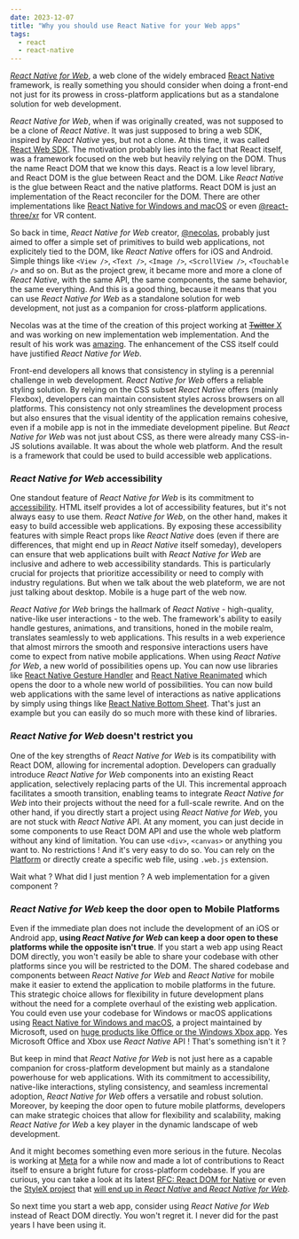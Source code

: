 ```yaml
---
date: 2023-12-07
title: "Why you should use React Native for your Web apps"
tags:
  - react
  - react-native
---
```


[_React Native for Web_](https://necolas.github.io/react-native-web/), a web
clone of the widely embraced [React Native](https://reactnative.dev) framework,
is really something you should consider when doing a front-end not just for its
prowess in cross-platform applications but as a standalone solution for web
development.

_React Native for Web_, when if was originally created, was not supposed to be a
clone of _React Native_. It was just supposed to bring a web SDK, inspired by
_React Native_ yes, but not a clone. At this time, it was called
[React Web SDK](https://github.com/necolas/react-native-web/commit/e34820c11c82417f673103c2d67ecd19e26f0193).
The motivation probably lies into the fact that React itself, was a framework
focused on the web but heavily relying on the DOM. Thus the name React DOM that
we know this days. React is a low level library, and React DOM is the glue
between React and the DOM. Like _React Native_ is the glue between React and the
native platforms. React DOM is just an implementation of the React reconciler
for the DOM. There are other implementations like
[React Native for Windows and macOS](https://microsoft.github.io/react-native-windows/)
or even [@react-three/xr](https://github.com/pmndrs/react-xr) for VR content.

So back in time, _React Native for Web_ creator,
[@necolas](https://github.com/necolas), probably just aimed to offer a simple
set of primitives to build web applications, not explicitely tied to the DOM,
like _React Native_ offers for iOS and Android. Simple things like `<View />`,
`<Text />`, `<Image />`, `<ScrollView />`, `<Touchable />` and so on. But as the
project grew, it became more and more a clone of _React Native_, with the same
API, the same components, the same behavior, the same everything. And this is a
good thing, because it means that you can use _React Native for Web_ as a
standalone solution for web development, not just as a companion for
cross-platform applications.

Necolas was at the time of the creation of this project working at
[~~Twitter~~ X](https://twitter.com/) and was working on new implementation web
implementation. And the result of his work was
[amazing](https://twitter.com/necolas/status/1058949372837122048). The
enhancement of the CSS itself could have justified _React Native for Web_.

Front-end developers all knows that consistency in styling is a perennial
challenge in web development. _React Native for Web_ offers a reliable styling
solution. By relying on the CSS subset _React Native_ offers (mainly Flexbox),
developers can maintain consistent styles across browsers on all platforms. This
consistency not only streamlines the development process but also ensures that
the visual identity of the application remains cohesive, even if a mobile app is
not in the immediate development pipeline. But _React Native for Web_ was not
just about CSS, as there were already many CSS-in-JS solutions available. It was
about the whole web platform. And the result is a framework that could be used
to build accessible web applications.

### _React Native for Web_ accessibility

One standout feature of _React Native for Web_ is its commitment to
[accessibility](https://necolas.github.io/react-native-web/docs/accessibility/).
HTML itself provides a lot of accessibility features, but it's not always easy
to use them. _React Native for Web_, on the other hand, makes it easy to build
accessible web applications. By exposing these accessibility features with
simple React props like _React Native_ does (even if there are differences, that
might end up in _React Native_ itself someday), developers can ensure that web
applications built with _React Native for Web_ are inclusive and adhere to web
accessibility standards. This is particularly crucial for projects that
prioritize accessibility or need to comply with industry regulations. But when
we talk about the web plateform, we are not just talking about desktop. Mobile
is a huge part of the web now.

_React Native for Web_ brings the hallmark of _React Native_ - high-quality,
native-like user interactions - to the web. The framework's ability to easily
handle gestures, animations, and transitions, honed in the mobile realm,
translates seamlessly to web applications. This results in a web experience that
almost mirrors the smooth and responsive interactions users have come to expect
from native mobile applications. When using _React Native for Web_, a new world
of possibilities opens up. You can now use libraries like
[React Native Gesture Handler](https://docs.swmansion.com/react-native-gesture-handler/)
and
[React Native Reanimated](https://docs.swmansion.com/react-native-reanimated/)
which opens the door to a whole new world of possibilities. You can now build
web applications with the same level of interactions as native applications by
simply using things like
[React Native Bottom Sheet](https://github.com/gorhom/react-native-bottom-sheet).
That's just an example but you can easily do so much more with these kind of
libraries.

### _React Native for Web_ doesn't restrict you

One of the key strengths of _React Native for Web_ is its compatibility with
React DOM, allowing for incremental adoption. Developers can gradually introduce
_React Native for Web_ components into an existing React application,
selectively replacing parts of the UI. This incremental approach facilitates a
smooth transition, enabling teams to integrate _React Native for Web_ into their
projects without the need for a full-scale rewrite. And on the other hand, if
you directly start a project using _React Native for Web_, you are not stuck
with _React Native_ API. At any moment, you can just decide in some components
to use React DOM API and use the whole web platform without any kind of
limitation. You can use `<div>`, `<canvas>` or anything you want to. No
restrictions ! And it's very easy to do so. You can rely on the
[Platform](https://reactnative.dev/docs/platform) or directly create a specific
web file, using `.web.js` extension.

Wait what ? What did I just mention ? A web implementation for a given component
?

### _React Native for Web_ keep the door open to Mobile Platforms

Even if the immediate plan does not include the development of an iOS or Android
app, **using _React Native for Web_ can keep a door open to these platforms
while the opposite isn't true**. If you start a web app using React DOM
directly, you won't easily be able to share your codebase with other platforms
since you will be restricted to the DOM. The shared codebase and components
between _React Native for Web_ and _React Native_ for mobile make it easier to
extend the application to mobile platforms in the future. This strategic choice
allows for flexibility in future development plans without the need for a
complete overhaul of the existing web application. You could even use your
codebase for Windows or macOS applications using
[React Native for Windows and macOS](https://microsoft.github.io/react-native-windows/),
a project maintained by Microsoft, used on
[huge products like Office or the Windows Xbox app](https://microsoft.github.io/react-native-windows/resources-showcase).
Yes Microsoft Office and Xbox use _React Native_ API ! That's something isn't it
?

But keep in mind that _React Native for Web_ is not just here as a capable
companion for cross-platform development but mainly as a standalone powerhouse
for web applications. With its commitment to accessibility, native-like
interactions, styling consistency, and seamless incremental adoption, _React
Native for Web_ offers a versatile and robust solution. Moreover, by keeping the
door open to future mobile platforms, developers can make strategic choices that
allow for flexibility and scalability, making _React Native for Web_ a key
player in the dynamic landscape of web development.

And it might becomes something even more serious in the future. Necolas is
working at [Meta](https://www.meta.com) for a while now and made a lot of
contributions to React itself to ensure a bright future for cross-platform
codebase. If you are curious, you can take a look at its latest
[RFC: React DOM for Native](https://github.com/react-native-community/discussions-and-proposals/pull/496)
or even the [StyleX project](https://stylexjs.com/blog/introducing-stylex) that
[will end up in _React Native_ and _React Native for Web_](https://www.threads.net/@nicolas.img/post/C0fxzFuL4gp).

So next time you start a web app, consider using _React Native for Web_ instead
of React DOM directly. You won't regret it. I never did for the past years I
have been using it.
